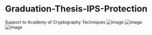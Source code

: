# Graduation-Thesis-IPS-Protection
Support to Academy of Cryptography Techniques 
![image](https://github.com/sonvirgo/Graduation-Thesis-IDS-Protection/assets/10823037/6e93cdbc-ddb1-44c4-87ac-c21b2cc8e898)
![image](https://github.com/sonvirgo/Graduation-Thesis-IDS-Protection/assets/10823037/5e44fd38-0670-4ef7-abb7-9aa76e822d28)
![image](https://github.com/sonvirgo/Graduation-Thesis-IDS-Protection/assets/10823037/171fe028-ea8f-4af8-bf0b-e35a4e0cb0ec)
